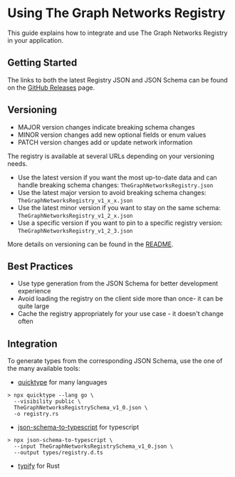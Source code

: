 # Using The Graph Networks Registry

This guide explains how to integrate and use The Graph Networks Registry in your application.

## Getting Started

The links to both the latest Registry JSON and JSON Schema can be found on the [GitHub Releases](https://github.com/graphprotocol/networks-registry/releases) page.

## Versioning

- MAJOR version changes indicate breaking schema changes
- MINOR version changes add new optional fields or enum values
- PATCH version changes add or update network information

The registry is available at several URLs depending on your versioning needs.

- Use the latest version if you want the most up-to-date data and can handle breaking schema changes: `TheGraphNetworksRegistry.json`
- Use the latest major version to avoid breaking schema changes: `TheGraphNetworksRegistry_v1_x_x.json`
- Use the latest minor version if you want to stay on the same schema: `TheGraphNetworksRegistry_v1_2_x.json`
- Use a specific version if you want to pin to a specific registry version: `TheGraphNetworksRegistry_v1_2_3.json`

More details on versioning can be found in the [README](https://github.com/graphprotocol/networks-registry#versioning).

## Best Practices

- Use type generation from the JSON Schema for better development experience
- Avoid loading the registry on the client side more than once- it can be quite large
- Cache the registry appropriately for your use case - it doesn't change often

## Integration

To generate types from the corresponding JSON Schema, use the one of the many available tools:

- [quicktype](https://github.com/quicktype/quicktype) for many languages

```
> npx quicktype --lang go \
  --visibility public \
  TheGraphNetworksRegistrySchema_v1_0.json \
  -o registry.rs

```

- [json-schema-to-typescript](https://github.com/bcherny/json-schema-to-typescript) for typescript

```
> npx json-schema-to-typescript \
  --input TheGraphNetworksRegistrySchema_v1_0.json \
  --output types/registry.d.ts
```

- [typify](https://github.com/oxidecomputer/typify) for Rust
